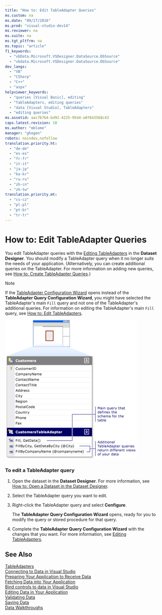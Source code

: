 ```yaml
---
title: "How to: Edit TableAdapter Queries"
ms.custom: na
ms.date: "09/17/2016"
ms.prod: "visual-studio-dev14"
ms.reviewer: na
ms.suite: na
ms.tgt_pltfrm: na
ms.topic: "article"
f1_keywords: 
  - "vbData.Microsoft.VSDesigner.DataSource.DbSource"
  - "vbdata.Microsoft.VSDesigner.DataSource.DbSource"
dev_langs: 
  - "VB"
  - "CSharp"
  - "C++"
  - "aspx"
helpviewer_keywords: 
  - "queries [Visual Basic], editing"
  - "TableAdapters, editing queries"
  - "data [Visual Studio], TableAdapters"
  - "editing queries"
ms.assetid: aac7b7b4-bd91-4225-95d4-a07643568c43
caps.latest.revision: 10
ms.author: "mblome"
manager: "ghogen"
robots: noindex,nofollow
translation.priority.ht: 
  - "de-de"
  - "es-es"
  - "fr-fr"
  - "it-it"
  - "ja-jp"
  - "ko-kr"
  - "ru-ru"
  - "zh-cn"
  - "zh-tw"
translation.priority.mt: 
  - "cs-cz"
  - "pl-pl"
  - "pt-br"
  - "tr-tr"
---
```

# How to: Edit TableAdapter Queries
You edit TableAdapter queries with the [Editing TableAdapters](../datatools/editing-tableadapters.md) in the **Dataset Designer**. You should modify a TableAdapter query when it no longer suits the needs of your application. (Alternatively, you can create additional queries on the TableAdapter. For more information on adding new queries, see [How to: Create TableAdapter Queries](../datatools/how-to--create-tableadapter-queries.md).)  
  
> [!NOTE]
>  If the [TableAdapter Configuration Wizard](../Topic/TableAdapter%20Configuration%20Wizard.md) opens instead of the **TableAdapter Query Configuration Wizard**, you might have selected the TableAdapter's main `Fill` query and not one of the TableAdapter's additional queries. For information on editing the TableAdapter's main `Fill` query, see [How to: Edit TableAdapters](../Topic/How%20to:%20Edit%20TableAdapters.md).  
  
 ![TableAdapter with multiple queries](../datatools/media/tableadapter.gif "TableAdapter")  
  
### To edit a TableAdapter query  
  
1.  Open the dataset in the **Dataset Designer**. For more information, see [How to: Open a Dataset in the Dataset Designer](../Topic/How%20to:%20Open%20a%20Dataset%20in%20the%20Dataset%20Designer.md).  
  
2.  Select the TableAdapter query you want to edit.  
  
3.  Right-click the TableAdapter query and select **Configure**.  
  
     The **TableAdapter Query Configuration Wizard** opens, ready for you to modify the query or stored procedure for that query.  
  
4.  Complete the **TableAdapter Query Configuration Wizard** with the changes that you want. For more information, see [Editing TableAdapters](../datatools/editing-tableadapters.md).  
  
## See Also  
 [TableAdapters](../Topic/TableAdapters.md)   
 [Connecting to Data in Visual Studio](../datatools/connecting-to-data-in-visual-studio.md)   
 [Preparing Your Application to Receive Data](../Topic/Preparing%20Your%20Application%20to%20Receive%20Data.md)   
 [Fetching Data into Your Application](../datatools/fetching-data-into-your-application.md)   
 [Bind controls to data in Visual Studio](../datatools/bind-controls-to-data-in-visual-studio.md)   
 [Editing Data in Your Application](../datatools/editing-data-in-your-application.md)   
 [Validating Data](../Topic/Validating%20Data.md)   
 [Saving Data](../datatools/saving-data.md)   
 [Data Walkthroughs](../Topic/Data%20Walkthroughs.md)